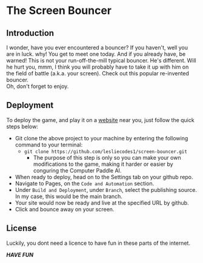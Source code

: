 <h1>The Screen Bouncer</h1>

<h2>Introduction</h2>

I wonder, have you ever encountered a bouncer? If you haven't, well you are in luck. why! You get to meet one today. And if you already have, be warned! This is not your run-off-the-mill typical bouncer. He's different. Will he hurt you, mmm, I think you will probably have to take it up with him on the field of battle (a.k.a. your screen). Check out this popular re-invented bouncer. <br>
Oh, don't forget to enjoy.

<h2>Deployment</h2>

To deploy the game, and play it on a [website](lesliecodes1.github.io/screen-bouncer/) near you, just follow the quick steps below: <br>

* Git clone the above project to your machine by entering the following command to your terminal:
  * `git clone https://github.com/lesliecodes1/screen-bouncer.git`
    * The purpose of this step is only so you can make your own modifications to the game, making it harder or easier by conguring the Computer Paddle AI.
* When ready to deploy, head on to the Settings tab on your github repo.
* Navigate to Pages, on the `Code and Automation` section.
* Under `Build and Deployment`, under `Branch`, select the publishing source. In my case, this would be the main branch.
* Your site would now be ready and live at the specified URL by github.
* Click and bounce away on your screen. <br>

<h2>License</h2>
Luckily, you dont need a licence to have fun in these parts of the internet. <br>

***HAVE FUN***
